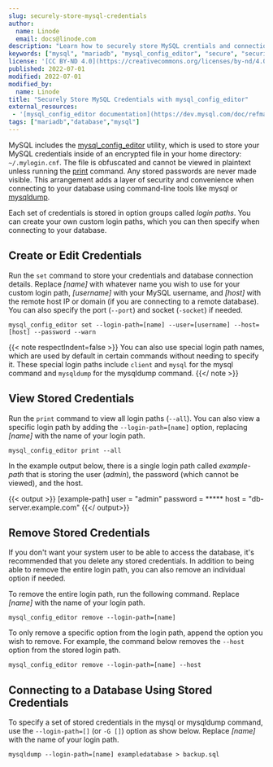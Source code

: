 ```yaml
---
slug: securely-store-mysql-credentials
author:
  name: Linode
  email: docs@linode.com
description: "Learn how to securely store MySQL crentials and connection details using the mysql_config_editor utility."
keywords: ["mysql", "mariadb", "mysql_config_editor", "secure", "security"]
license: '[CC BY-ND 4.0](https://creativecommons.org/licenses/by-nd/4.0)'
published: 2022-07-01
modified: 2022-07-01
modified_by:
  name: Linode
title: "Securely Store MySQL Credentials with mysql_config_editor"
external_resources:
 - '[mysql_config_editor documentation](https://dev.mysql.com/doc/refman/8.0/en/mysql-config-editor.html)'
tags: ["mariadb","database","mysql"]
---
```


MySQL includes the [mysql_config_editor](https://dev.mysql.com/doc/refman/8.0/en/mysql-config-editor.html) utility, which is used to store your MySQL credentials inside of an encrypted file in your home directory: `~/.mylogin.cnf`. The file is obfuscated and cannot be viewed in plaintext unless running the [print](#view-stored-credentials) command. Any stored passwords are never made visible. This arrangement adds a layer of security and convenience when connecting to your database using command-line tools like mysql or [mysqldump](/docs/guides/mysqldump-backups).

Each set of credentials is stored in option groups called *login paths*. You can create your own custom login paths, which you can then specify when connecting to your database.

## Create or Edit Credentials

Run the `set` command to store your credentials and database connection details. Replace *[name]* with whatever name you wish to use for your custom login path, *[username]* with your MySQL username, and *[host]* with the remote host IP or domain (if you are connecting to a remote database). You can also specify the port (`--port`) and socket (`-socket`) if needed.

    mysql_config_editor set --login-path=[name] --user=[username] --host=[host] --password --warn

{{< note respectIndent=false >}}
You can also use special login path names, which are used by default in certain commands without needing to specify it. These special login paths include `client` and `mysql` for the mysql command and `mysqldump` for the mysqldump command.
{{</ note >}}

## View Stored Credentials

Run the `print` command to view all login paths (`--all`). You can also view a specific login path by adding the `--login-path=[name]` option, replacing *[name]* with the name of your login path.

    mysql_config_editor print --all

In the example output below, there is a single login path called *example-path* that is storing the user (*admin*), the password (which cannot be viewed), and the host.

{{< output >}}
[example-path]
user = "admin"
password = *****
host = "db-server.example.com"
{{</ output>}}

## Remove Stored Credentials

If you don't want your system user to be able to access the database, it's recommended that you delete any stored credentials. In addition to being able to remove the entire login path, you can also remove an individual option if needed.

To remove the entire login path, run the following command. Replace *[name]* with the name of your login path.

    mysql_config_editor remove --login-path=[name]

To only remove a specific option from the login path, append the option you wish to remove. For example, the command below removes the `--host` option from the stored login path.

    mysql_config_editor remove --login-path=[name] --host


## Connecting to a Database Using Stored Credentials

To specify a set of stored credentials in the mysql or mysqldump command, use the `--login-path=[]` (or `-G []`) option as show below. Replace *[name]* with the name of your login path.

    mysqldump --login-path=[name] exampledatabase > backup.sql